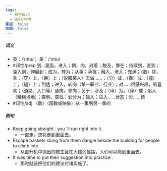 ```yaml
---
tags:
  - 首字母/I
  - 级别/中考
掌握: false
模糊: false
---
```

##### 词义
- 英：/ˈɪntu/； 美：/ˈɪntu/
- #词性/prep  到…里面，进入；朝，向，对着；触及，靠在；持续到，直到；深入到，伸展到；成为，转为；从事；承担；融入，渗入；充满；〈数〉除，乘；（穿）上，（换）上；（说服某人）去做……；（分）成，（撕）成；（撞）上，（碰）上；到达；进入，转向（某一职业、行业）；对……很感兴趣，极喜欢；（道路、入口等）通向，导向；关于，涉及；（译）为，（译）成；陷入（糟糕境地）；查明，查找；划分为；输入；进入……状态；欠……债
- #词性/adj  〈数〉（函数或映象）从一集到另一集的
##### 例句
- Keep going straight . you 'll run right into it .
	- 一直走，您将走到里面去。
- Escape baskets slung from them dangle beside the building for people to climb into .
	- 从直升机中抛出的救生篮在大楼旁摇摆，人们可以爬到里面去。
- It was time to put their suggestion into practice .
	- 那时就该把他们的建议付诸实施了。
